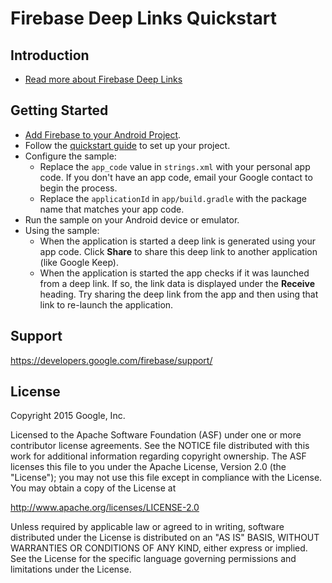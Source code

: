 Firebase Deep Links Quickstart
==============================

Introduction
------------

- [Read more about Firebase Deep Links](https://developers.google.com/firebase/)

Getting Started
---------------

- [Add Firebase to your Android Project](https://developers.google.com/firebase/docs/android/setup).
- Follow the [quickstart guide](https://developers.google.com/firebase/docs/android/setup) to set up your project.
- Configure the sample:
  - Replace the `app_code` value in `strings.xml` with your personal app code. If you don't have an app code, email your Google contact to begin the process.
  - Replace the `applicationId` in `app/build.gradle` with the package name that matches your app code.
- Run the sample on your Android device or emulator.
- Using the sample:
  - When the application is started a deep link is generated using your app code. Click **Share**
    to share this deep link to another application (like Google Keep).
  - When the application is started the app checks if it was launched from a deep link. If so,
    the link data is displayed under the **Receive** heading. Try sharing the deep link from the
    app and then using that link to re-launch the application.


Support
-------

https://developers.google.com/firebase/support/

License
-------

Copyright 2015 Google, Inc.

Licensed to the Apache Software Foundation (ASF) under one or more contributor
license agreements.  See the NOTICE file distributed with this work for
additional information regarding copyright ownership.  The ASF licenses this
file to you under the Apache License, Version 2.0 (the "License"); you may not
use this file except in compliance with the License.  You may obtain a copy of
the License at

  http://www.apache.org/licenses/LICENSE-2.0

Unless required by applicable law or agreed to in writing, software
distributed under the License is distributed on an "AS IS" BASIS, WITHOUT
WARRANTIES OR CONDITIONS OF ANY KIND, either express or implied.  See the
License for the specific language governing permissions and limitations under
the License.

